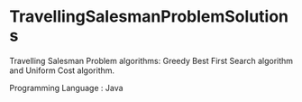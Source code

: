 # TravellingSalesmanProblemSolutions

Travelling Salesman Problem algorithms: Greedy Best First Search algorithm and Uniform Cost algorithm.

Programming Language : Java
